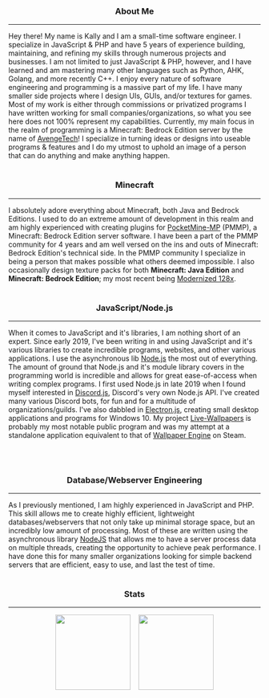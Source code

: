 <h3 align="center">About Me</h2><hr>
Hey there! My name is Kally and I am a small-time software engineer. I specialize in JavaScript & PHP and have 5 years of experience building, maintaining, and refining my skills through numerous projects and businesses. I am not limited to just JavaScript & PHP, however, and I have learned and am mastering many other languages such as Python, AHK, Golang, and more recently C++. I enjoy every nature of software engineering and programming is a massive part of my life. I have many smaller side projects where I design UIs, GUIs, and/or textures for games. Most of my work is either through commissions or privatized programs I have written working for small companies/organizations, so what you see here does not 100% represent my capabilities. Currently, my main focus in the realm of programming is a Minecraft: Bedrock Edition server by the name of <a href="https://discord.com/invite/SAPZBPS">AvengeTech</a>! I specialize in turning ideas or designs into useable programs & features and I do my utmost to uphold an image of a person that can do anything and make anything happen.
<br><br>
<h3 align="center">Minecraft</h3><hr>

I absolutely adore everything about Minecraft, both Java and Bedrock Editions. I used to do an extreme amount of development in this realm and am highly experienced with creating plugins for [PocketMine-MP](https://github.com/pmmp/PocketMine-MP) (PMMP), a Minecraft: Bedrock Edition server software. I have been a part of the PMMP community for 4 years and am well versed on the ins and outs of Minecraft: Bedrock Edition's technical side. In the PMMP community I specialize in being a person that makes possible what others deemed impossible. I also occasionally design texture packs for both __Minecraft: Java Edition__ and __Minecraft: Bedrock Edition__; my most recent being [Modernized 128x](https://github.com/xJustJqy/Modernized-128x).
<br><br>
<h3 align="center">JavaScript/Node.js</h3><hr>

When it comes to JavaScript and it's libraries, I am nothing short of an expert. Since early 2019, I've been writing in and using JavaScript and it's various libraries to create incredible programs, websites, and other various applications. I use the asynchronous lib [Node.js](https://nodejs.org/en/about/) the most out of everything. The amount of ground that Node.js and it's module library covers in the programming world is incredible and allows for great ease-of-access when writing complex programs. I first used Node.js in late 2019 when I found myself interested in [Discord.js](https://discord.js.org/), Discord's very own Node.js API. I've created many various Discord bots, for fun and for a multitude of organizations/guilds. I've also dabbled in <a href="https://electronjs.org">Electron.js</a>, creating small desktop applications and programs for Windows 10. My project <a href="https://github.com/xJustJqy/Live-Wallpapers">Live-Wallpapers</a> is probably my most notable public program and was my attempt at a standalone application equivalent to that of <a href="https://store.steampowered.com/app/431960/Wallpaper_Engine/">Wallpaper Engine</a> on Steam.

<br><br>
<h3 align="center">Database/Webserver Engineering</h3><hr>

As I previously mentioned, I am highly experienced in JavaScript and PHP. This skill allows me to create highly efficient, lightweight databases/webservers that not only take up minimal storage space, but an incredibly low amount of processing. Most of these are written using the asynchronous library [NodeJS](https://nodejs.org/en/about/) that allows me to have a server process data on multiple threads, creating the opportunity to achieve peak performance. I have done this for many smaller organizations looking for simple backend servers that are efficient, easy to use, and last the test of time.
<br><br>
<h3 align="center">Stats</h3><hr>

<div align="center"><img src="https://github-readme-stats.vercel.app/api?username=xJustJqy&show_icons=true&theme=tokyonight" height=150>&nbsp;&nbsp;&nbsp;&nbsp;<img src="https://github-readme-stats.vercel.app/api/top-langs/?username=xJustJqy&hide=html,css&layout=compact&theme=tokyonight" height=150></div>

